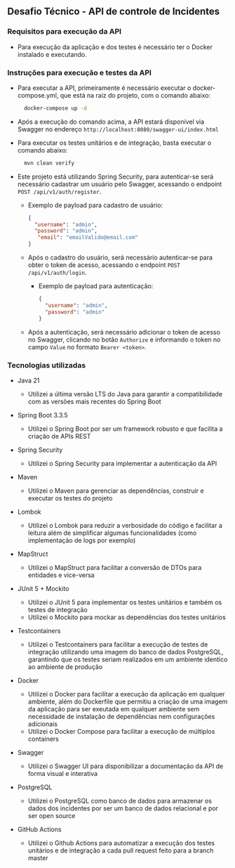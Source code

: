 ## Desafio Técnico - API de controle de Incidentes

### Requisitos para execução da API
- Para execução da aplicação e dos testes é necessário ter o Docker instalado e executando.

### Instruções para execução e testes da API
- Para executar a API, primeiramente é necessário executar o docker-compose.yml, que está na raiz do projeto, com o comando abaixo:
  ```bash
    docker-compose up -d
  ```
- Após a execução do comando acima, a API estará disponível via Swagger no endereço `http://localhost:8080/swagger-ui/index.html`


- Para executar os testes unitários e de integração, basta executar o comando abaixo:
  ```bash
    mvn clean verify
  ```
  
- Este projeto está utilizando Spring Security, para autenticar-se será necessário cadastrar um usuário pelo Swagger, acessando o endpoint `POST /api/v1/auth/register`.
  - Exemplo de payload para cadastro de usuário:
    ```json
    {
      "username": "admin",
      "password": "admin",
       "email": "emailValido@email.com"
    }
    ```

  - Após o cadastro do usuário, será necessário autenticar-se para obter o token de acesso, acessando o endpoint `POST /api/v1/auth/login`.
    - Exemplo de payload para autenticação:
      ```json
      {
        "username": "admin",
        "password": "admin"
      }
      ```

  - Após a autenticação, será necessário adicionar o token de acesso no Swagger, clicando no botão `Authorize` e informando o token no campo `Value` no formato `Bearer <token>`.
  

### Tecnologias utilizadas
- Java 21
  - Utilizei a última versão LTS do Java para garantir a compatibilidade com as versões mais recentes do Spring Boot


- Spring Boot 3.3.5
  - Utilizei o Spring Boot por ser um framework robusto e que facilita a criação de APIs REST


- Spring Security
  - Utilizei o Spring Security para implementar a autenticação da API


- Maven
  - Utilizei o Maven para gerenciar as dependências, construir e executar os testes do projeto


- Lombok
  - Utilizei o Lombok para reduzir a verbosidade do código e facilitar a leitura além de simplificar algumas funcionalidades (como implementação de logs por exemplo)


- MapStruct
  - Utilizei o MapStruct para facilitar a conversão de DTOs para entidades e vice-versa


- JUnit 5 + Mockito
  - Utilizei o JUnit 5 para implementar os testes unitários e também os testes de integração
  - Utilizei o Mockito para mockar as dependências dos testes unitários


- Testcontainers
  - Utilizei o Testcontainers para facilitar a execução de testes de integração utilizando uma imagem do banco de dados PostgreSQL, garantindo que os testes seriam realizados em um ambiente identico ao ambiente de produção


- Docker
  - Utilizei o Docker para facilitar a execução da aplicação em qualquer ambiente,
    além do Dockerfile que permitiu a criação de uma imagem da aplicação para ser exeutada em qualquer ambiente sem necessidade de instalação de dependências nem configurações adicionais
  - Utilizei o Docker Compose para facilitar a execução de múltiplos containers


- Swagger
  - Utilizei o Swagger UI para disponibilizar a documentação da API de forma visual e interativa


- PostgreSQL
  - Utilizei o PostgreSQL como banco de dados para armazenar os dados dos incidentes por ser um banco de dados relacional e por ser open source


- GitHub Actions
  - Utilizei o Github Actions para automatizar a execução dos testes unitários e de integração a cada pull request feito para a branch master

